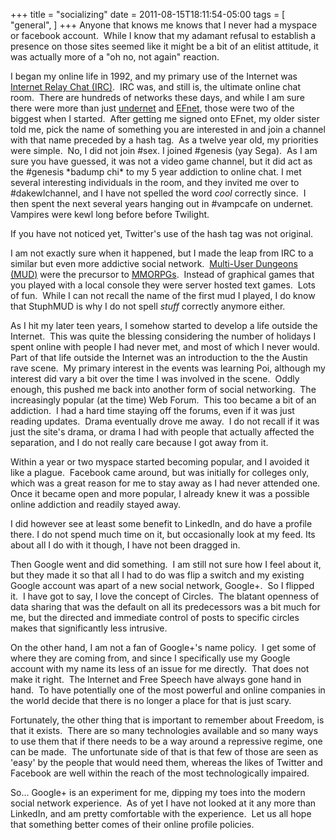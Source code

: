 +++
title = "socializing"
date = 2011-08-15T18:11:54-05:00
tags = [
  "general",
]
+++
Anyone that knows me knows that I never had a myspace or facebook account.  While I know that my adamant refusal to establish a presence on those sites seemed like it might be a bit of an elitist attitude, it was actually more of a "oh no, not again" reaction.

I began my online life in 1992, and my primary use of the Internet was <a title="Wikipedia page for IRC" href="http://en.wikipedia.org/wiki/IRC" target="_blank">Internet Relay Chat (IRC)</a>.  IRC was, and still is, the ultimate online chat room.  There are hundreds of networks these days, and while I am sure there were more than just <a title="Undernet Chat Network" href="http://www.undernet.org/" target="_blank">undernet</a> and <a title="Eris Free Network" href="http://www.efnet.org/" target="_blank">EFnet</a>, those were two of the biggest when I started.  After getting me signed onto EFnet, my older sister told me, pick the name of something you are interested in and join a channel with that name preceded by a hash tag.  As a twelve year old, my priorities were simple.  No, I did not join #sex. I joined #genesis (yay Sega).  As I am sure you have guessed, it was not a video game channel, but it did act as the #genesis \*badump chi\* to my 5 year addiction to online chat. I met several interesting individuals in the room, and they invited me over to #dakewlchannel, and I have not spelled the word _cool_ correctly since.  I then spent the next several years hanging out in #vampcafe on undernet.  Vampires were kewl long before before Twilight.

If you have not noticed yet, Twitter's use of the hash tag was not original.

I am not exactly sure when it happened, but I made the leap from IRC to a similar but even more addictive social network.  <a title="Wikipedia page for MUD" href="http://en.wikipedia.org/wiki/MUD" target="_blank">Multi-User Dungeons (MUD)</a> were the precursor to <a title="Wikipedia page for MMORPG" href="http://en.wikipedia.org/wiki/MMORPG" target="_blank">MMORPGs</a>.  Instead of graphical games that you played with a local console they were server hosted text games.  Lots of fun.  While I can not recall the name of the first mud I played, I do know that StuphMUD is why I do not spell _stuff_ correctly anymore either.

As I hit my later teen years, I somehow started to develop a life outside the Internet.  This was quite the blessing considering the number of holidays I spent online with people I had never met, and most of which I never would.  Part of that life outside the Internet was an introduction to the the Austin rave scene.  My primary interest in the events was learning Poi, although my interest did vary a bit over the time I was involved in the scene.  Oddly enough, this pushed me back into another form of social networking.  The increasingly popular (at the time) Web Forum.  This too became a bit of an addiction.  I had a hard time staying off the forums, even if it was just reading updates.  Drama eventually drove me away.  I do not recall if it was just the site's drama, or drama I had with people that actually affected the separation, and I do not really care because I got away from it.

Within a year or two myspace started becoming popular, and I avoided it like a plague.  Facebook came around, but was initially for colleges only, which was a great reason for me to stay away as I had never attended one.  Once it became open and more popular, I already knew it was a possible online addiction and readily stayed away.

I did however see at least some benefit to LinkedIn, and do have a profile there. I do not spend much time on it, but occasionally look at my feed. Its about all I do with it though, I have not been dragged in.

Then Google went and did something.  I am still not sure how I feel about it, but they made it so that all I had to do was flip a switch and my existing Google account was apart of a new social network, Google+.  So I flipped it.  I have got to say, I love the concept of Circles.  The blatant openness of data sharing that was the default on all its predecessors was a bit much for me, but the directed and immediate control of posts to specific circles makes that significantly less intrusive.

On the other hand, I am not a fan of Google+'s name policy.  I get some of where they are coming from, and since I specifically use my Google account with my name its less of an issue for me directly.  That does not make it right.  The Internet and Free Speech have always gone hand in hand.  To have potentially one of the most powerful and online companies in the world decide that there is no longer a place for that is just scary.

Fortunately, the other thing that is important to remember about Freedom, is that it exists.  There are so many technologies available and so many ways to use them that if there needs to be a way around a repressive regime, one can be made.  The unfortunate side of that is that few of those are seen as 'easy' by the people that would need them, whereas the likes of Twitter and Facebook are well within the reach of the most technologically impaired.

So... Google+ is an experiment for me, dipping my toes into the modern social network experience.  As of yet I have not looked at it any more than LinkedIn, and am pretty comfortable with the experience.  Let us all hope that something better comes of their online profile policies.

&nbsp;

